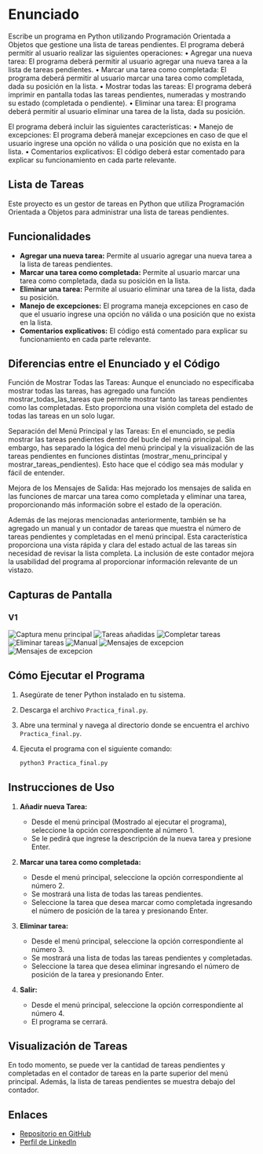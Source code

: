 # Enunciado
Escribe un programa en Python utilizando Programación Orientada a Objetos que gestione
una lista de tareas pendientes. El programa deberá permitir al usuario realizar las siguientes
operaciones:
• Agregar una nueva tarea: El programa deberá permitir al usuario agregar una nueva tarea a
la lista de tareas pendientes.
• Marcar una tarea como completada: El programa deberá permitir al usuario marcar una
tarea como completada, dada su posición en la lista.
• Mostrar todas las tareas: El programa deberá imprimir en pantalla todas las tareas
pendientes, numeradas y mostrando su estado (completada o pendiente).
• Eliminar una tarea: El programa deberá permitir al usuario eliminar una tarea de la lista,
dada su posición.

El programa deberá incluir las siguientes características:
• Manejo de excepciones: El programa deberá manejar excepciones en caso de que el
usuario ingrese una opción no válida o una posición que no exista en la lista.
• Comentarios explicativos: El código deberá estar comentado para explicar su
funcionamiento en cada parte relevante.

## Lista de Tareas

Este proyecto es un gestor de tareas en Python que utiliza Programación Orientada a Objetos para administrar una lista de tareas pendientes.

## Funcionalidades

- **Agregar una nueva tarea:** Permite al usuario agregar una nueva tarea a la lista de tareas pendientes.
- **Marcar una tarea como completada:** Permite al usuario marcar una tarea como completada, dada su posición en la lista.
- **Eliminar una tarea:** Permite al usuario eliminar una tarea de la lista, dada su posición.
- **Manejo de excepciones:** El programa maneja excepciones en caso de que el usuario ingrese una opción no válida o una posición que no exista en la lista.
- **Comentarios explicativos:** El código está comentado para explicar su funcionamiento en cada parte relevante.

## Diferencias entre el Enunciado y el Código

Función de Mostrar Todas las Tareas: Aunque el enunciado no especificaba mostrar todas las tareas, has agregado una función mostrar_todas_las_tareas que permite mostrar tanto las tareas pendientes como las completadas. Esto proporciona una visión completa del estado de todas las tareas en un solo lugar.

Separación del Menú Principal y las Tareas: En el enunciado, se pedía mostrar las tareas pendientes dentro del bucle del menú principal. Sin embargo, has separado la lógica del menú principal y la visualización de las tareas pendientes en funciones distintas (mostrar_menu_principal y mostrar_tareas_pendientes). Esto hace que el código sea más modular y fácil de entender.

Mejora de los Mensajes de Salida: Has mejorado los mensajes de salida en las funciones de marcar una tarea como completada y eliminar una tarea, proporcionando más información sobre el estado de la operación.

Además de las mejoras mencionadas anteriormente, también se ha agregado un manual y un contador de tareas que muestra el número de tareas pendientes y completadas en el menú principal. Esta característica proporciona una vista rápida y clara del estado actual de las tareas sin necesidad de revisar la lista completa. La inclusión de este contador mejora la usabilidad del programa al proporcionar información relevante de un vistazo.

## Capturas de Pantalla
   ### V1 ###
![Captura menu principal](/Capturas/Practica_final_V1_3.png)
![Tareas añadidas](/Capturas/Practica_final_V1_4.png)
![Completar tareas](/Capturas/Practica_final_V1_5.png)
![Eliminar tareas](/Capturas/Practica_final_V1_6.png)
![Manual](/Capturas/Practica_final_V1_7.png)
![Mensajes de excepcion](/Capturas/Practica_final_V1_1.png)
![Mensajes de excepcion](/Capturas/Practica_final_V1_7.png)

## Cómo Ejecutar el Programa
1. Asegúrate de tener Python instalado en tu sistema.
2. Descarga el archivo `Practica_final.py`.
3. Abre una terminal y navega al directorio donde se encuentra el archivo `Practica_final.py`.
4. Ejecuta el programa con el siguiente comando:
   
   ``` bash
   python3 Practica_final.py

## Instrucciones de Uso

1. **Añadir nueva Tarea:**
   - Desde el menú principal (Mostrado al ejecutar el programa), seleccione la opción correspondiente al número 1.
   - Se le pedirá que ingrese la descripción de la nueva tarea y presione Enter.

2. **Marcar una tarea como completada:**
   - Desde el menú principal, seleccione la opción correspondiente al número 2.
   - Se mostrará una lista de todas las tareas pendientes.
   - Seleccione la tarea que desea marcar como completada ingresando el número de posición de la tarea y presionando Enter.

3. **Eliminar tarea:**
   - Desde el menú principal, seleccione la opción correspondiente al número 3.
   - Se mostrará una lista de todas las tareas pendientes y completadas.
   - Seleccione la tarea que desea eliminar ingresando el número de posición de la tarea y presionando Enter.

4. **Salir:**
   - Desde el menú principal, seleccione la opción correspondiente al número 4.
   - El programa se cerrará.

## Visualización de Tareas

En todo momento, se puede ver la cantidad de tareas pendientes y completadas en el contador de tareas en la parte superior del menú principal. Además, la lista de tareas pendientes se muestra debajo del contador.

## Enlaces

- [Repositorio en GitHub](https://github.com/carlosdamota/https---github.com-carlosdamota-lista_tareas_bejob?tab=readme-ov-file)
- [Perfil de LinkedIn](https://www.linkedin.com/in/carlos-damota/)